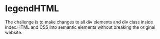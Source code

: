# legendHTML

The challenge is to make changes to all div elements and div class inside index.HTML and CSS into semantic elements without breaking the original website.